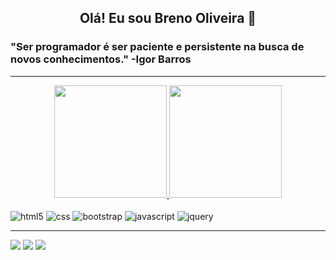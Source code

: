 <h2 align="center">Olá! Eu sou Breno Oliveira 👋</h2>

<h3>"⁠Ser programador é ser paciente e persistente na busca de novos conhecimentos." -Igor Barros</h3><hr>


<div align="center">
  <a href="https://github.com/Breno674">
  <img height="180em" src="https://github-readme-stats.vercel.app/api?username=Breno674&show_icons=true&theme=dracula&include_all_commits=true&count_private=true"/>
  <img height="180em" src="https://github-readme-stats.vercel.app/api/top-langs/?username=Breno674&layout=compact&langs_count=7&theme=dracula"/>
</div>

<div style="display: inline-block"><br>

<img align="center" alt="html5" src="https://img.shields.io/badge/HTML-239120?style=for-the-badge&logo=html5&logoColor=white">

<img align="center" alt="css" src="https://img.shields.io/badge/CSS3-1572B6?style=for-the-badge&logo=css3&logoColor=white">

<img align="center" alt="bootstrap" src="https://img.shields.io/badge/Bootstrap-563D7C?style=for-the-badge&logo=bootstrap&logoColor=white">

<img align="center" alt="javascript" src="https://img.shields.io/badge/JavaScript-F7DF1E?style=for-the-badge&logo=javascript&logoColor=black">

<img align="center" alt="jquery" src="https://img.shields.io/badge/jQuery-0769AD?style=for-the-badge&logo=jquery&logoColor=white">

</div><hr>

<div style="display: inline-block">
<a href="https://www.instagram.com/breno_oliveira674/"><img src="https://img.shields.io/badge/Instagram-E4405F?style=for-the-badge&logo=instagram&logoColor=white"></a>
<a href="https://www.facebook.com/profile.php?id=100008385217338"><img src="https://img.shields.io/badge/Facebook-1877F2?style=for-the-badge&logo=facebook&logoColor=white"></a>
<a href="https://www.linkedin.com/in/breno-oliveira-635518203"><img src="https://img.shields.io/badge/LinkedIn-0077B5?style=for-the-badge&logo=linkedin&logoColor=white"></a>
  </div>
